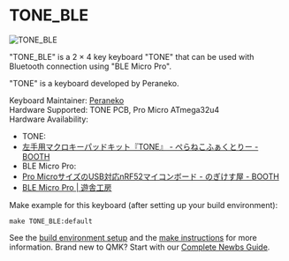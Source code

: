 # TONE_BLE

![TONE_BLE](https://user-images.githubusercontent.com/5952961/59022693-373aac80-8889-11e9-88bb-a40b8aa7cdff.JPG)

"TONE_BLE" is a 2 × 4 key keyboard "TONE" that can be used with Bluetooth connection using "BLE Micro Pro".

"TONE" is a keyboard developed by Peraneko.

Keyboard Maintainer: [Peraneko](https://github.com/peraneko/TONE)  
Hardware Supported: TONE PCB, Pro Micro ATmega32u4  
Hardware Availability: 
- TONE: 
 - [左手用マクロキーパッドキット『TONE』 - ぺらねこふぁくとりー - BOOTH](https://booth.pm/ja/items/1392390)
- BLE Micro Pro: 
 - [Pro MicroサイズのUSB対応nRF52マイコンボード - のぎけす屋 - BOOTH](https://nogikes.booth.pm/items/1177319) 
 - [BLE Micro Pro | 遊舎工房](https://yushakobo.jp/shop/ble-micro-pro/)

Make example for this keyboard (after setting up your build environment):

    make TONE_BLE:default

See the [build environment setup](https://docs.qmk.fm/#/getting_started_build_tools) and the [make instructions](https://docs.qmk.fm/#/getting_started_make_guide) for more information. Brand new to QMK? Start with our [Complete Newbs Guide](https://docs.qmk.fm/#/newbs).
